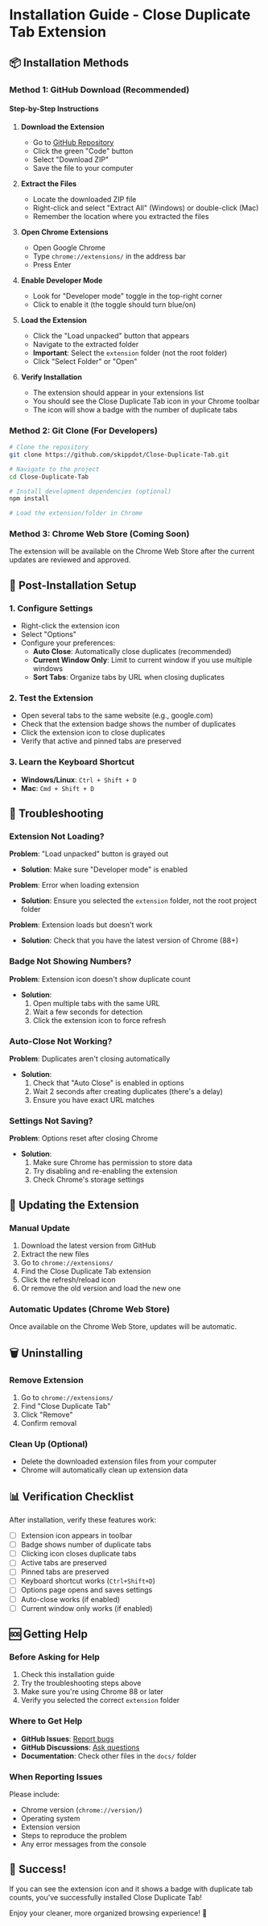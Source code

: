 # Installation Guide - Close Duplicate Tab Extension

## 📦 Installation Methods

### Method 1: GitHub Download (Recommended)

#### Step-by-Step Instructions

1. **Download the Extension**
   - Go to [GitHub Repository](https://github.com/skippdot/Close-Duplicate-Tab)
   - Click the green "Code" button
   - Select "Download ZIP"
   - Save the file to your computer

2. **Extract the Files**
   - Locate the downloaded ZIP file
   - Right-click and select "Extract All" (Windows) or double-click (Mac)
   - Remember the location where you extracted the files

3. **Open Chrome Extensions**
   - Open Google Chrome
   - Type `chrome://extensions/` in the address bar
   - Press Enter

4. **Enable Developer Mode**
   - Look for "Developer mode" toggle in the top-right corner
   - Click to enable it (the toggle should turn blue/on)

5. **Load the Extension**
   - Click the "Load unpacked" button that appears
   - Navigate to the extracted folder
   - **Important**: Select the `extension` folder (not the root folder)
   - Click "Select Folder" or "Open"

6. **Verify Installation**
   - The extension should appear in your extensions list
   - You should see the Close Duplicate Tab icon in your Chrome toolbar
   - The icon will show a badge with the number of duplicate tabs

### Method 2: Git Clone (For Developers)

```bash
# Clone the repository
git clone https://github.com/skippdot/Close-Duplicate-Tab.git

# Navigate to the project
cd Close-Duplicate-Tab

# Install development dependencies (optional)
npm install

# Load the extension/folder in Chrome
```

### Method 3: Chrome Web Store (Coming Soon)

The extension will be available on the Chrome Web Store after the current updates are reviewed and approved.

## 🔧 Post-Installation Setup

### 1. Configure Settings
- Right-click the extension icon
- Select "Options"
- Configure your preferences:
  - **Auto Close**: Automatically close duplicates (recommended)
  - **Current Window Only**: Limit to current window if you use multiple windows
  - **Sort Tabs**: Organize tabs by URL when closing duplicates

### 2. Test the Extension
- Open several tabs to the same website (e.g., google.com)
- Check that the extension badge shows the number of duplicates
- Click the extension icon to close duplicates
- Verify that active and pinned tabs are preserved

### 3. Learn the Keyboard Shortcut
- **Windows/Linux**: `Ctrl + Shift + D`
- **Mac**: `Cmd + Shift + D`

## 🐛 Troubleshooting

### Extension Not Loading?

**Problem**: "Load unpacked" button is grayed out
- **Solution**: Make sure "Developer mode" is enabled

**Problem**: Error when loading extension
- **Solution**: Ensure you selected the `extension` folder, not the root project folder

**Problem**: Extension loads but doesn't work
- **Solution**: Check that you have the latest version of Chrome (88+)

### Badge Not Showing Numbers?

**Problem**: Extension icon doesn't show duplicate count
- **Solution**: 
  1. Open multiple tabs with the same URL
  2. Wait a few seconds for detection
  3. Click the extension icon to force refresh

### Auto-Close Not Working?

**Problem**: Duplicates aren't closing automatically
- **Solution**:
  1. Check that "Auto Close" is enabled in options
  2. Wait 2 seconds after creating duplicates (there's a delay)
  3. Ensure you have exact URL matches

### Settings Not Saving?

**Problem**: Options reset after closing Chrome
- **Solution**:
  1. Make sure Chrome has permission to store data
  2. Try disabling and re-enabling the extension
  3. Check Chrome's storage settings

## 🔄 Updating the Extension

### Manual Update
1. Download the latest version from GitHub
2. Extract the new files
3. Go to `chrome://extensions/`
4. Find the Close Duplicate Tab extension
5. Click the refresh/reload icon
6. Or remove the old version and load the new one

### Automatic Updates (Chrome Web Store)
Once available on the Chrome Web Store, updates will be automatic.

## 🗑️ Uninstalling

### Remove Extension
1. Go to `chrome://extensions/`
2. Find "Close Duplicate Tab"
3. Click "Remove"
4. Confirm removal

### Clean Up (Optional)
- Delete the downloaded extension files from your computer
- Chrome will automatically clean up extension data

## 📊 Verification Checklist

After installation, verify these features work:

- [ ] Extension icon appears in toolbar
- [ ] Badge shows number of duplicate tabs
- [ ] Clicking icon closes duplicate tabs
- [ ] Active tabs are preserved
- [ ] Pinned tabs are preserved
- [ ] Keyboard shortcut works (`Ctrl+Shift+D`)
- [ ] Options page opens and saves settings
- [ ] Auto-close works (if enabled)
- [ ] Current window only works (if enabled)

## 🆘 Getting Help

### Before Asking for Help
1. Check this installation guide
2. Try the troubleshooting steps above
3. Make sure you're using Chrome 88 or later
4. Verify you selected the correct `extension` folder

### Where to Get Help
- **GitHub Issues**: [Report bugs](https://github.com/skippdot/Close-Duplicate-Tab/issues)
- **GitHub Discussions**: [Ask questions](https://github.com/skippdot/Close-Duplicate-Tab/discussions)
- **Documentation**: Check other files in the `docs/` folder

### When Reporting Issues
Please include:
- Chrome version (`chrome://version/`)
- Operating system
- Extension version
- Steps to reproduce the problem
- Any error messages from the console

## 🎯 Success!

If you can see the extension icon and it shows a badge with duplicate tab counts, you've successfully installed Close Duplicate Tab! 

Enjoy your cleaner, more organized browsing experience! 🎉
